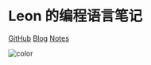 # Leon 的编程语言笔记

[GitHub](https://github.com/Rav4n-T/Notes)
[Blog](https://mrrobot.eu.org/)
[Notes](README.md)

<!-- 背景图片 -->

<!-- ![](_media/bg.png) -->

<!-- 背景色 -->

![color](#f0f0f0)
